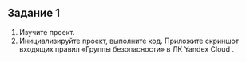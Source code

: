 ## Задание 1
1. Изучите проект.
2. Инициализируйте проект, выполните код.
Приложите скриншот входящих правил «Группы безопасности» в ЛК Yandex Cloud .
